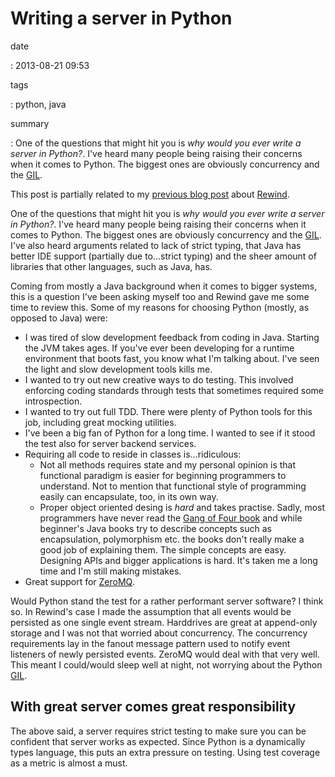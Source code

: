 Writing a server in Python
==========================

date

:   2013-08-21 09:53

tags

:   python, java

summary

:   One of the questions that might hit you is *why would you ever write
    a server in Python?*. I've heard many people being raising their
    concerns when it comes to Python. The biggest ones are obviously
    concurrency and the
    [GIL](http://wiki.python.org/moin/GlobalInterpreterLock).

This post is partially related to my [previous blog
post](|filename|CQRS-time-to-rewind.rst) about
[Rewind](http://www.github.com/JensRantil/rewind).

One of the questions that might hit you is *why would you ever write a
server in Python?*. I've heard many people being raising their concerns
when it comes to Python. The biggest ones are obviously concurrency and
the [GIL](http://wiki.python.org/moin/GlobalInterpreterLock). I've also
heard arguments related to lack of strict typing, that Java has better
IDE support (partially due to...strict typing) and the sheer amount of
libraries that other languages, such as Java, has.

Coming from mostly a Java background when it comes to bigger systems,
this is a question I've been asking myself too and Rewind gave me some
time to review this. Some of my reasons for choosing Python (mostly, as
opposed to Java) were:

-   I was tired of slow development feedback from coding in Java.
    Starting the JVM takes ages. If you've ever been developing for a
    runtime environment that boots fast, you know what I'm
    talking about. I've seen the light and slow development tools
    kills me.
-   I wanted to try out new creative ways to do testing. This involved
    enforcing coding standards through tests that sometimes required
    some introspection.
-   I wanted to try out full TDD. There were plenty of Python tools for
    this job, including great mocking utilities.
-   I've been a big fan of Python for a long time. I wanted to see if it
    stood the test also for server backend services.
-   Requiring all code to reside in classes is...ridiculous:
    -   Not all methods requires state and my personal opinion is that
        functional paradigm is easier for beginning programmers
        to understand. Not to mention that functional style of
        programming easily can encapsulate, too, in its own way.
    -   Proper object oriented desing is *hard* and takes practise.
        Sadly, most programmers have never read the [Gang of Four
        book](http://www.amazon.com/Design-Patterns-Elements-Reusable-Object-Oriented/dp/0201633612)
        and while beginner's Java books try to describe concepts such as
        encapsulation, polymorphism etc. the books don't really make a
        good job of explaining them. The simple concepts are easy.
        Designing APIs and bigger applications is hard. It's taken me a
        long time and I'm still making mistakes.
-   Great support for [ZeroMQ](http://www.zeromq.org).

Would Python stand the test for a rather performant server software? I
think so. In Rewind's case I made the assumption that all events would
be persisted as one single event stream. Harddrives are great at
append-only storage and I was not that worried about concurrency. The
concurrency requirements lay in the fanout message pattern used to
notify event listeners of newly persisted events. ZeroMQ would deal with
that very well. This meant I could/would sleep well at night, not
worrying about the Python
[GIL](http://wiki.python.org/moin/GlobalInterpreterLock).

With great server comes great responsibility
--------------------------------------------

The above said, a server requires strict testing to make sure you can be
confident that server works as expected. Since Python is a dynamically
types language, this puts an extra pressure on testing. Using test
coverage as a metric is almost a must.
